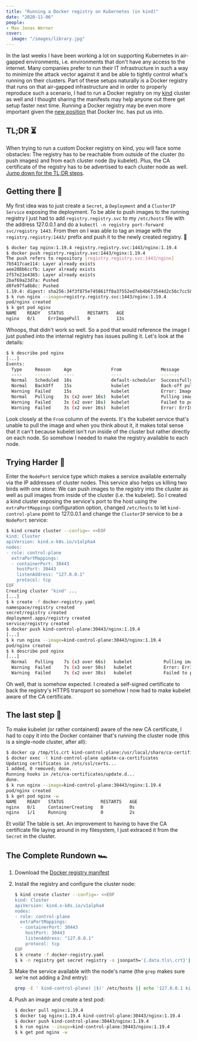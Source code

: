 ```yaml
---
title: "Running a Docker registry on Kubernetes (in kind)"
date: "2020-11-06"
people: 
- Max Jonas Werner
cover:
  image: "/images/library.jpg"
---
```


In the last weeks I have been working a lot on supporting Kubernetes in air-gapped environments, i.e. environments that don't have any access to the internet. Many companies prefer to run their IT infrastructure in such a way to minimize the attack vector against it and be able to tightly control what's running on their clusters. Part of these setups naturally is a Docker registry that runs on that air-gapped infrastructure and in order to properly reproduce such a scenario, I had to run a Docker registry on my [kind](https://kind.sigs.k8s.io/) cluster as well and I thought sharing the manifests may help anyone out there get setup faster next time. Running a Docker registry may be even more important given the [new position](https://www.docker.com/blog/what-you-need-to-know-about-upcoming-docker-hub-rate-limiting/) that Docker Inc. has put us into.

## TL;DR ⏳

When trying to run a custom Docker registry on kind, you will face some obstacles: The registry has to be reachable from outside of the cluster (to push images) and from each cluster node (by kubelet). Plus, the CA certificate of the registry has to be advertised to each cluster node as well. [Jump down for the TL;DR steps](#the-complete-rundown-).

## Getting there 🚶

My first idea was to just create a `Secret`, a `Deployment` and a `ClusterIP` `Service` exposing the deployment. To be able to push images to the running registry I just had to add `registry.registry.svc` to my `/etc/hosts` file with the address 127.0.0.1 and do a `kubectl -n registry port-forward svc/registry 1443`. From then on I was able to tag an image with the `registry.registry:1443/` prefix and push it to the newly created registry. 🥳

```sh
$ docker tag nginx:1.19.4 registry.registry.svc:1443/nginx:1.19.4
$ docker push registry.registry.svc:1443/nginx:1.19.4
The push refers to repository [registry.registry.svc:1443/nginx]
7b5417cae114: Layer already exists
aee208b6ccfb: Layer already exists
2f57e21e4365: Layer already exists
2baf69a23d7a: Pushed
d0fe97fa8b8c: Pushed
1.19.4: digest: sha256:34f3f875e745861ff8a37552ed7eb4b673544d2c56c7cc58f9a9bec5b4b3530e size: 1362
$ k run nginx --image=registry.registry.svc:1443/nginx:1.19.4
pod/nginx created
$ k get pod nginx
NAME    READY   STATUS         RESTARTS   AGE
nginx   0/1     ErrImagePull   0          13s
```

Whoops, that didn't work so well. So a pod that would reference the image I just pushed into the internal registry has issues pulling it. Let's look at the details:

```sh
$ k describe pod nginx
[...]
Events:
  Type     Reason     Age               From               Message
  ----     ------     ----              ----               -------
  Normal   Scheduled  16s               default-scheduler  Successfully assigned default/nginx to kind-control-plane
  Normal   BackOff    15s               kubelet            Back-off pulling image "registry.registry.svc:1443/nginx:1.19.4"
  Warning  Failed     15s               kubelet            Error: ImagePullBackOff
  Normal   Pulling    3s (x2 over 16s)  kubelet            Pulling image "registry.registry.svc:1443/nginx:1.19.4"
  Warning  Failed     3s (x2 over 16s)  kubelet            Failed to pull image "registry.registry.svc:1443/nginx:1.19.4": rpc error: code = Unknown desc = failed to pull and unpack image "registry.registry.svc:1443/nginx:1.19.4": failed to resolve reference "registry.registry.svc:1443/nginx:1.19.4": failed to do request: Head https://registry.registry.svc:1443/v2/nginx/manifests/1.19.4: dial tcp 127.0.0.1:1443: connect: connection refused
  Warning  Failed     3s (x2 over 16s)  kubelet            Error: ErrImagePull
```

Look closely at the `From` column of the events. It's the kubelet service that's unable to pull the image and when you think about it, it makes total sense that it can't because kubelet isn't run inside of the cluster but rather directly on each node. So somehow I needed to make the registry available to each node.

## Trying Harder 💪

Enter the `NodePort` service type which makes a service available externally via the IP addresses of cluster nodes. This service also helps us killing two birds with one stone: We can push images to the registry into the cluster as well as pull images from inside of the cluster (i.e. the kubelet). So I created a kind cluster exposing the service's port to the host using the `extraPortMappings` configuration option, changed `/etc/hosts` to let `kind-control-plane` point to 127.0.0.1 and change the `ClusterIP` service to be a `NodePort` service:

```sh
$ kind create cluster --config=- <<EOF
kind: Cluster
apiVersion: kind.x-k8s.io/v1alpha4
nodes:
- role: control-plane
  extraPortMappings:
  - containerPort: 30443
    hostPort: 30443
    listenAddress: "127.0.0.1"
    protocol: tcp
EOF
Creating cluster "kind" ...
[...]
$ k create -f docker-registry.yaml
namespace/registry created
secret/registry created
deployment.apps/registry created
service/registry created
$ docker push kind-control-plane:30443/nginx:1.19.4
[...]
$ k run nginx --image=kind-control-plane:30443/nginx:1.19.4
pod/nginx created
$ k describe pod nginx
[...]
  Normal   Pulling    7s (x3 over 66s)   kubelet            Pulling image "kind-control-plane:30443/nginx:1.19.4"
  Warning  Failed     7s (x3 over 50s)   kubelet            Error: ErrImagePull
  Warning  Failed     7s (x2 over 38s)   kubelet            Failed to pull image "kind-control-plane:30443/nginx:1.19.4": rpc error: code = Unknown desc = failed to pull and unpack image "kind-control-plane:30443/nginx:1.19.4": failed to resolve reference "kind-control-plane:30443/nginx:1.19.4": failed to do request: Head https://kind-control-plane:30443/v2/nginx/manifests/1.19.4: x509: certificate signed by unknown authority
```

Oh well, that is somehow expected. I created a self-signed certificate to back the registry's HTTPS transport so somehow I now had to make kubelet aware of the CA certificate.

## The last step 🏁

To make kubelet (or rather containerd) aware of the new CA certificate, I had to copy it into the Docker container that's running the cluster node (this is a single-node cluster, after all):

```sh
$ docker cp /tmp/tls.crt kind-control-plane:/usr/local/share/ca-certificates/
$ docker exec -t kind-control-plane update-ca-certificates
Updating certificates in /etc/ssl/certs...
1 added, 0 removed; done.
Running hooks in /etc/ca-certificates/update.d...
done.
$ k run nginx --image=kind-control-plane:30443/nginx:1.19.4
pod/nginx created
$ k get pod nginx -w
NAME    READY   STATUS              RESTARTS   AGE
nginx   0/1     ContainerCreating   0          0s
nginx   1/1     Running             0          2s
```

Et voilà! The table is set. An improvement to having to have the CA certificate file laying around in my filesystem, I just extraced it from the `Secret` in the cluster.

## The Complete Rundown 🏎

1. Download the [Docker registry manifest](/downloads/docker-registry.yaml)

1. Install the registry and configure the cluster node:

   ```sh
   $ kind create cluster --config=- <<EOF
   kind: Cluster
   apiVersion: kind.x-k8s.io/v1alpha4
   nodes:
   - role: control-plane
     extraPortMappings:
     - containerPort: 30443
       hostPort: 30443
       listenAddress: "127.0.0.1"
       protocol: tcp
   EOF
   $ k create -f docker-registry.yaml
   $ k -n registry get secret registry -o jsonpath='{.data.tls\.crt}'|base64 -d|docker exec -i kind-control-plane sh -c "cat - > /usr/local/share/ca-certificates/registry-ca.crt && update-ca-certificates && systemctl restart containerd.service"
   ```

1. Make the service available with the node's name (the `grep` makes sure we're not adding a 2nd entry):

   ```sh
   grep -E ' kind-control-plane( |$)' /etc/hosts || echo '127.0.0.1 kind-control-plane' | sudo tee -a /etc/hosts
   ```

1. Push an image and create a test pod:

   ```sh
   $ docker pull nginx:1.19.4
   $ docker tag nginx:1.19.4 kind-control-plane:30443/nginx:1.19.4
   $ docker push kind-control-plane:30443/nginx:1.19.4
   $ k run nginx --image=kind-control-plane:30443/nginx:1.19.4
   $ k get pod nginx -w
   ```
